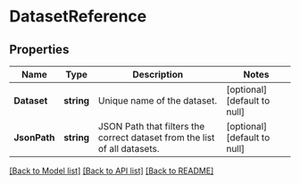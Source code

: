 # DatasetReference

## Properties
Name | Type | Description | Notes
------------ | ------------- | ------------- | -------------
**Dataset** | **string** | Unique name of the dataset. | [optional] [default to null]
**JsonPath** | **string** | JSON Path that filters the correct dataset from the list of all datasets. | [optional] [default to null]

[[Back to Model list]](../README.md#documentation-for-models) [[Back to API list]](../README.md#documentation-for-api-endpoints) [[Back to README]](../README.md)

